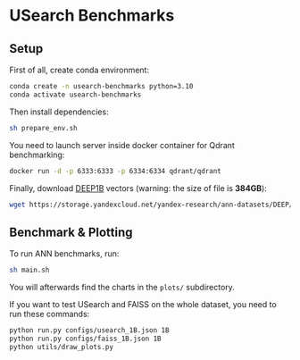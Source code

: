 # USearch Benchmarks

## Setup

First of all, create conda environment:

```sh
conda create -n usearch-benchmarks python=3.10
conda activate usearch-benchmarks
```

Then install dependencies:
```sh
sh prepare_env.sh
```

You need to launch server inside docker container for Qdrant benchmarking:

```sh
docker run -d -p 6333:6333 -p 6334:6334 qdrant/qdrant
```

Finally, download [DEEP1B](https://research.yandex.com/blog/benchmarks-for-billion-scale-similarity-search) vectors (warning: the size of file is __384GB__):

```sh
wget https://storage.yandexcloud.net/yandex-research/ann-datasets/DEEP/base.1B.fbin -P data
```

## Benchmark & Plotting

To run ANN benchmarks, run:

```sh
sh main.sh
```

You will afterwards find the charts in the `plots/` subdirectory.

If you want to test USearch and FAISS on the whole dataset, you need to run these commands:

```sh
python run.py configs/usearch_1B.json 1B
python run.py configs/faiss_1B.json 1B
python utils/draw_plots.py
```